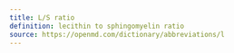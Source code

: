 ```yaml
---
title: L/S ratio
definition: lecithin to sphingomyelin ratio
source: https://openmd.com/dictionary/abbreviations/l
---
```

